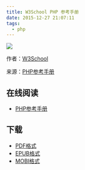 ```yaml
---
title: W3School PHP 参考手册
date: 2015-12-27 21:07:11
tags:
  - php
---
```


![](https://ek8whxe.cloudimg.io/s/width/226/https://www.gitbook.com/cover/book/wizardforcel/w3school-php-ref.jpg)

作者：[W3School](http://www.w3cschool.cc)

来源：[PHP参考手册](http://www.w3cschool.cc/php/php-ref-array.html)

<!--more-->

## 在线阅读 ##

* [PHP参考手册](https://www.gitbook.com/book/wizardforcel/w3school-php-ref/details)

## 下载 ##

* [PDF格式](https://www.gitbook.com/download/pdf/book/wizardforcel/w3school-php-ref)
* [EPUB格式](https://www.gitbook.com/download/epub/book/wizardforcel/w3school-php-ref)
* [MOBI格式](https://www.gitbook.com/download/mobi/book/wizardforcel/w3school-php-ref)